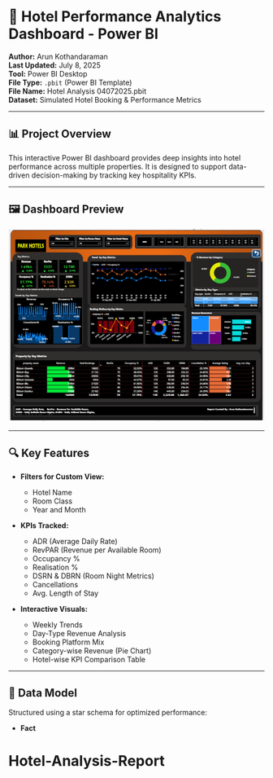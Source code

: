 # 🏨 Hotel Performance Analytics Dashboard - Power BI  
**Author:** Arun Kothandaraman  
**Last Updated:** July 8, 2025  
**Tool:** Power BI Desktop  
**File Type:** `.pbit` (Power BI Template)  
**File Name:** Hotel Analysis 04072025.pbit  
**Dataset:** Simulated Hotel Booking & Performance Metrics  

---

## 📊 Project Overview

This interactive Power BI dashboard provides deep insights into hotel performance across multiple properties. It is designed to support data-driven decision-making by tracking key hospitality KPIs.

---

## 🖼️ Dashboard Preview

![Hotel Dashboard Preview](https://github.com/ArunKothandaraman94/Hotel-Analysis-Report/blob/main/Hotel%20Analysis%20Image%2010072025.png?raw=true)

---

## 🔍 Key Features

- **Filters for Custom View:**
  - Hotel Name
  - Room Class
  - Year and Month

- **KPIs Tracked:**
  - ADR (Average Daily Rate)
  - RevPAR (Revenue per Available Room)
  - Occupancy %
  - Realisation %
  - DSRN & DBRN (Room Night Metrics)
  - Cancellations
  - Avg. Length of Stay

- **Interactive Visuals:**
  - Weekly Trends
  - Day-Type Revenue Analysis
  - Booking Platform Mix
  - Category-wise Revenue (Pie Chart)
  - Hotel-wise KPI Comparison Table

---

## 📁 Data Model

Structured using a star schema for optimized performance:

- **Fact**
# Hotel-Analysis-Report
